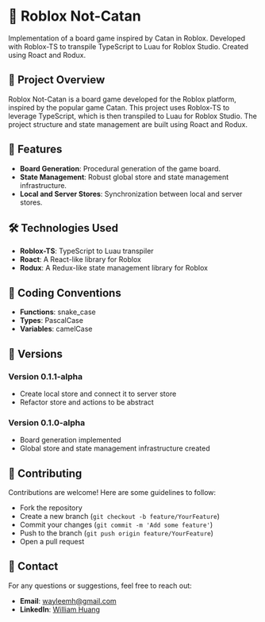 # 🎲 Roblox Not-Catan

Implementation of a board game inspired by Catan in Roblox. Developed with Roblox-TS to transpile TypeScript to Luau for Roblox Studio. Created using Roact and Rodux.

## 🚀 Project Overview

Roblox Not-Catan is a board game developed for the Roblox platform, inspired by the popular game Catan. This project uses Roblox-TS to leverage TypeScript, which is then transpiled to Luau for Roblox Studio. The project structure and state management are built using Roact and Rodux.

## 📌 Features

- **Board Generation**: Procedural generation of the game board.
- **State Management**: Robust global store and state management infrastructure.
- **Local and Server Stores**: Synchronization between local and server stores.

## 🛠️ Technologies Used

- **Roblox-TS**: TypeScript to Luau transpiler
- **Roact**: A React-like library for Roblox
- **Rodux**: A Redux-like state management library for Roblox

## 📜 Coding Conventions

- **Functions**: snake_case
- **Types**: PascalCase
- **Variables**: camelCase

## 🌟 Versions

### Version 0.1.1-alpha

- Create local store and connect it to server store
- Refactor store and actions to be abstract

### Version 0.1.0-alpha

- Board generation implemented
- Global store and state management infrastructure created

## 🤝 Contributing

Contributions are welcome! Here are some guidelines to follow:

- Fork the repository
- Create a new branch (`git checkout -b feature/YourFeature`)
- Commit your changes (`git commit -m 'Add some feature'`)
- Push to the branch (`git push origin feature/YourFeature`)
- Open a pull request

## 📧 Contact

For any questions or suggestions, feel free to reach out:

- **Email**: [wayleemh@gmail.com](mailto:wayleemh@gmail.com)
- **LinkedIn**: [William Huang](https://www.linkedin.com/in/will-huang2)
